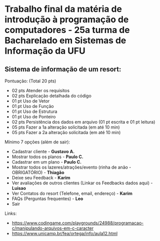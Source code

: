 # Trabalho final da matéria de introdução à programação de computadores - 25a turma de Bacharelado em Sistemas de Informação da UFU

## Sistema de informação de um resort:

Pontuação: (Total 20 pts)
  - 02 pts Atender os requisitos
  - 02 pts Explicação detalhada do código
  - 01 pt Uso de Vetor
  - 01 pt Uso de Função
  - 01 pt Uso de Estrutura
  - 01 pt Uso de Ponteiro
  - 02 pts Persistência dos dados em arquivo (01 pt escrita e 01 pt leitura)
  - 05 pts Fazer a 1a alteração solicitada (em até 10 min)
  - 05 pts Fazer a 2a alteração solicitada (em até 10 min)


Mínimo 7 opções (além de sair):
  - Cadastrar cliente - **Gustavo A.**
  - Mostrar todos os planos - **Paulo C.**
  - Cadastrar em um plano - **Paulo C.**
  - Mostrar todos os lazeres/atrações/evento (rinha de anão - OBRIGATÓRIO) - **Thiagão**
  - Deixe seu Feedback - **Karim**
  - Ver avaliações de outros clientes (Linkar os Feedbacks dados aqui) - **Luisao**
  - Ver Contatos do resort (Telefone, email, endereço) - **Karim**
  - FAQs (Perguntas frequentes) - **Leo**
  - Sair

Links: 

  - https://www.codingame.com/playgrounds/24988/programacao-c/manipulando-arquivos-em-c-caracter
  - https://www.unicamp.br/fea/ortega/info/aula12.html


